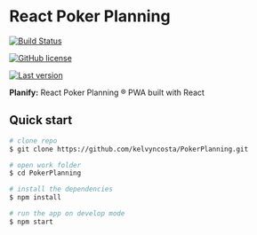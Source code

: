 # React Poker Planning

[![Build Status](https://img.shields.io/travis/kelvyncosta/PokerPlanning.svg?style=for-the-badge)](https://travis-ci.org/kelvyncosta/PokerPlanning)

[![GitHub license](https://img.shields.io/github/license/kelvyncosta/PokerPlanning.svg?color=G&style=for-the-badge)](https://github.com/kelvyncosta/PokerPlanning/blob/master/LICENSE.md)

[![Last version](https://img.shields.io/github/package-json/v/kelvyncosta/PokerPlanning.svg?style=for-the-badge)](https://github.com/kelvyncosta/PokerPlanning/blob/master/CHANGELOG.md)


**Planify:** React Poker Planning ® PWA built with React

## Quick start

```bash
# clone repo
$ git clone https://github.com/kelvyncosta/PokerPlanning.git

# open work folder
$ cd PokerPlanning

# install the dependencies
$ npm install

# run the app on develop mode
$ npm start
```